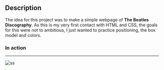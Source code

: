 ## Description

The idea for this project was to make a simple webpage of **The Beatles Discography**.
As this is my very first contact with HTML and CSS, the goals for this were not to ambitious, I just wanted to practice positioning, the box model and colors. 

### In action
---
![ss](https://raw.githubusercontent.com/josef8/WebJourney-FrontEnd-/main/HTML%2BCSS/1stProject/images/3rd.gif)


